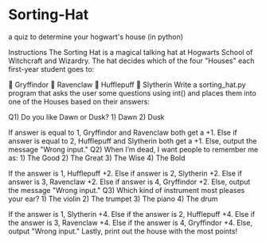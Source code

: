 # Sorting-Hat
a quiz to determine your hogwart's house (in python)

Instructions
The Sorting Hat is a magical talking hat at Hogwarts School of Witchcraft and Wizardry. The hat decides which of the four "Houses" each first-year student goes to:

🦁 Gryffindor
🦅 Ravenclaw
🦡 Hufflepuff
🐍 Slytherin
Write a sorting_hat.py program that asks the user some questions using int() and places them into one of the Houses based on their answers:

Q1) Do you like Dawn or Dusk?
    1) Dawn
    2) Dusk

If answer is equal to 1, Gryffindor and Ravenclaw both get a +1.
Else if answer is equal to 2, Hufflepuff and Slytherin both get a +1.
Else, output the message "Wrong input."
Q2) When I’m dead, I want people to remember me as:
    1) The Good
    2) The Great
    3) The Wise
    4) The Bold

If the answer is 1, Hufflepuff +2.
Else if answer is 2, Slytherin +2.
Else if answer is 3, Ravenclaw +2.
Else if answer is 4, Gryffindor +2.
Else, output the message "Wrong input."
Q3) Which kind of instrument most pleases your ear?
    1) The violin
    2) The trumpet
    3) The piano
    4) The drum

If the answer is 1, Slytherin +4.
Else if the answer is 2, Hufflepuff +4.
Else if the answer is 3, Ravenclaw +4.
Else if the answer is 4, Gryffindor +4.
Else, output "Wrong input."
Lastly, print out the house with the most points!
